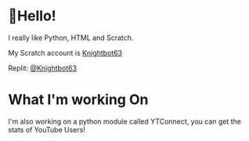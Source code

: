 # 👋Hello!
I really like Python, HTML and Scratch.

My Scratch account is [Knightbot63](https://scratch.mit.edu/users/Knightbot63)

Replit: [@Knightbot63](https://replit.com/@Knightbot63)

# What I'm working On
I'm also working on a python module called YTConnect, you can get the stats of YouTube Users!
